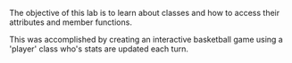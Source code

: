 The objective of this lab is to learn about classes and how to access their attributes and member
functions. 

This was accomplished by creating an interactive basketball game using a 'player' class who's stats are updated each turn. 
